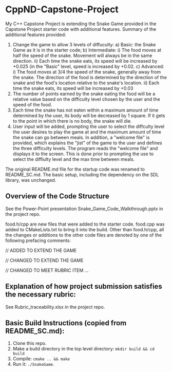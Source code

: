 # CppND-Capstone-Project

My C++ Capstone Project is extending the Snake Game provided in the Capstone Project starter code with additional features. Summary of the additional features provided:

1) Change the game to allow 3 levels of diffuculty: 
  a) Basic: the Snake Game as it is in the starter code; 
  b) Intermediate: 
    i) The food moves at half the speed of the snake. Movement will always be in the same direction.
    ii) Each time the snake eats, its speed will be increased by +0.025 (in the "Basic" level, speed is increased by +0.02.
  c) Advanced: 
    i) The food moves at 3/4 the speed of the snake, generally away from the snake. The direction of the food is determined by the direction of the snake and the food's location relative to the snake's location.
    ii) Each time the snake eats, its speed will be increased by +0.03
3) The number of points earned by the snake eating the food will be a relative value based on the difficulty level chosen by the user and the speed of the food.
4) Each time the snake has not eaten within a maximum amount of time determined by the user, its body will be decreased by 1 square. If it gets to the point in which there is no body, the snake will die.
5) User input will be added, prompting the user to select the diffculty level the user desires to play the game at and the maximum amount of time the snake can go between meals. In addition, a "welcome file" is provided, which explains the "jist" of the game to the user and defines the three difficulty levels. The program reads the "welcome file" and displays it to the screen. This is done prior to prompting the use to select the diffiulty level and the max time between meals.

The original README.md file for the startup code was renamed to README_SC.md. The basic setup, including the dependency on the SDL library, was unchanged. 

## Overview of the Code Structure

See the Power-Point presentation Snake_Game_Code_Walkthrough.pptx in the project repo.

food.h/cpp are new files that were added to the starter code. food.cpp was added to CMakeLists.txt to bring it into the build. Other than food.h/cpp, all the changes or additions to the other code files are denoted by one of the following prefacing comments:

// ADDED TO EXTEND THE GAME

// CHANGED TO EXTEND THE GAME

// CHANGED TO MEET RUBRIC ITEM ...

## Explanation of how project submission satisfies the necessary rubric: 

See Rubric_traceability.xlsx in the project repo.

## Basic Build Instructions (copied from README_SC.md):

1. Clone this repo.
2. Make a build directory in the top level directory: `mkdir build && cd build`
3. Compile: `cmake .. && make`
4. Run it: `./SnakeGame`.
